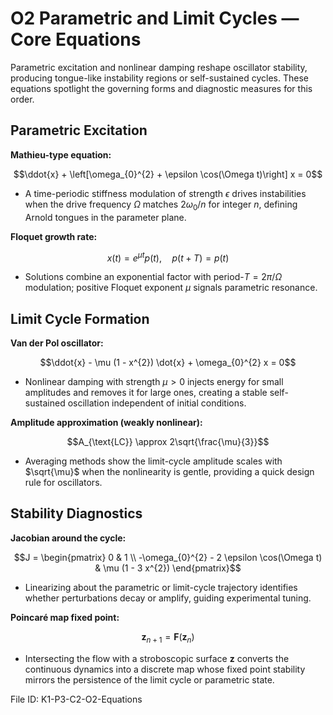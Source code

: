 # O2 Parametric and Limit Cycles — Core Equations

Parametric excitation and nonlinear damping reshape oscillator stability, producing tongue-like instability regions or self-sustained cycles. These equations spotlight the governing forms and diagnostic measures for this order.

## Parametric Excitation
**Mathieu-type equation:**

$$\ddot{x} + \left[\omega_{0}^{2} + \epsilon \cos(\Omega t)\right] x = 0$$

- A time-periodic stiffness modulation of strength $\epsilon$ drives instabilities when the drive frequency $\Omega$ matches $2 \omega_{0}/n$ for integer $n$, defining Arnold tongues in the parameter plane.

**Floquet growth rate:**

$$x(t) = e^{\mu t} p(t), \quad p(t + T) = p(t)$$

- Solutions combine an exponential factor with period-$T = 2\pi/\Omega$ modulation; positive Floquet exponent $\mu$ signals parametric resonance.

## Limit Cycle Formation
**Van der Pol oscillator:**

$$\ddot{x} - \mu (1 - x^{2}) \dot{x} + \omega_{0}^{2} x = 0$$

- Nonlinear damping with strength $\mu > 0$ injects energy for small amplitudes and removes it for large ones, creating a stable self-sustained oscillation independent of initial conditions.

**Amplitude approximation (weakly nonlinear):**

$$A_{\text{LC}} \approx 2\sqrt{\frac{\mu}{3}}$$

- Averaging methods show the limit-cycle amplitude scales with $\sqrt{\mu}$ when the nonlinearity is gentle, providing a quick design rule for oscillators.

## Stability Diagnostics
**Jacobian around the cycle:**

$$J = \begin{pmatrix} 0 & 1 \\ -\omega_{0}^{2} - 2 \epsilon \cos(\Omega t) & \mu (1 - 3 x^{2}) \end{pmatrix}$$

- Linearizing about the parametric or limit-cycle trajectory identifies whether perturbations decay or amplify, guiding experimental tuning.

**Poincaré map fixed point:**

$$\mathbf{z}_{n+1} = \mathbf{F}(\mathbf{z}_{n})$$

- Intersecting the flow with a stroboscopic surface $\mathbf{z}$ converts the continuous dynamics into a discrete map whose fixed point stability mirrors the persistence of the limit cycle or parametric state.

File ID: K1-P3-C2-O2-Equations

